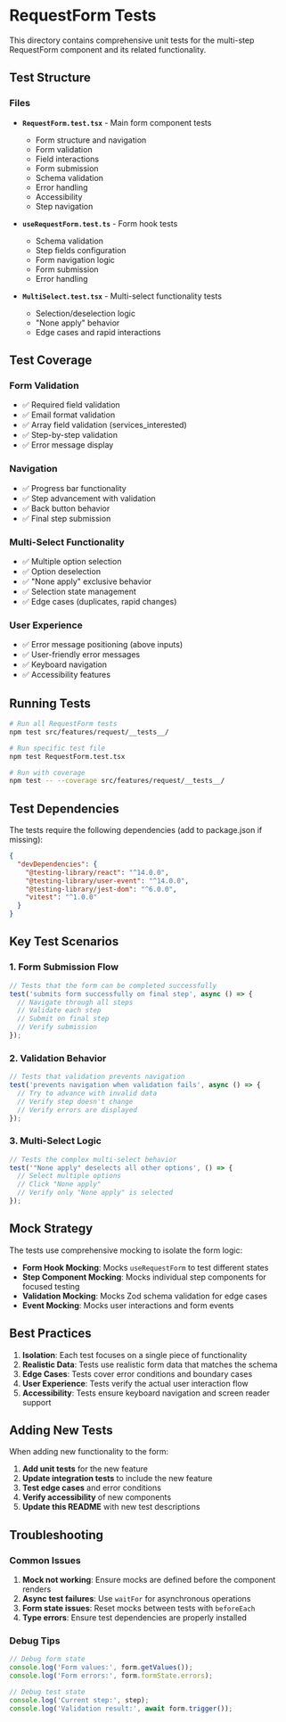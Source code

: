 # RequestForm Tests

This directory contains comprehensive unit tests for the multi-step RequestForm component and its related functionality.

## Test Structure

### Files

- **`RequestForm.test.tsx`** - Main form component tests
  - Form structure and navigation
  - Form validation
  - Field interactions
  - Form submission
  - Schema validation
  - Error handling
  - Accessibility
  - Step navigation

- **`useRequestForm.test.ts`** - Form hook tests
  - Schema validation
  - Step fields configuration
  - Form navigation logic
  - Form submission
  - Error handling

- **`MultiSelect.test.tsx`** - Multi-select functionality tests
  - Selection/deselection logic
  - "None apply" behavior
  - Edge cases and rapid interactions

## Test Coverage

### Form Validation
- ✅ Required field validation
- ✅ Email format validation
- ✅ Array field validation (services_interested)
- ✅ Step-by-step validation
- ✅ Error message display

### Navigation
- ✅ Progress bar functionality
- ✅ Step advancement with validation
- ✅ Back button behavior
- ✅ Final step submission

### Multi-Select Functionality
- ✅ Multiple option selection
- ✅ Option deselection
- ✅ "None apply" exclusive behavior
- ✅ Selection state management
- ✅ Edge cases (duplicates, rapid changes)

### User Experience
- ✅ Error message positioning (above inputs)
- ✅ User-friendly error messages
- ✅ Keyboard navigation
- ✅ Accessibility features

## Running Tests

```bash
# Run all RequestForm tests
npm test src/features/request/__tests__/

# Run specific test file
npm test RequestForm.test.tsx

# Run with coverage
npm test -- --coverage src/features/request/__tests__/
```

## Test Dependencies

The tests require the following dependencies (add to package.json if missing):

```json
{
  "devDependencies": {
    "@testing-library/react": "^14.0.0",
    "@testing-library/user-event": "^14.0.0",
    "@testing-library/jest-dom": "^6.0.0",
    "vitest": "^1.0.0"
  }
}
```

## Key Test Scenarios

### 1. Form Submission Flow
```typescript
// Tests that the form can be completed successfully
test('submits form successfully on final step', async () => {
  // Navigate through all steps
  // Validate each step
  // Submit on final step
  // Verify submission
});
```

### 2. Validation Behavior
```typescript
// Tests that validation prevents navigation
test('prevents navigation when validation fails', async () => {
  // Try to advance with invalid data
  // Verify step doesn't change
  // Verify errors are displayed
});
```

### 3. Multi-Select Logic
```typescript
// Tests the complex multi-select behavior
test('"None apply" deselects all other options', () => {
  // Select multiple options
  // Click "None apply"
  // Verify only "None apply" is selected
});
```

## Mock Strategy

The tests use comprehensive mocking to isolate the form logic:

- **Form Hook Mocking**: Mocks `useRequestForm` to test different states
- **Step Component Mocking**: Mocks individual step components for focused testing
- **Validation Mocking**: Mocks Zod schema validation for edge cases
- **Event Mocking**: Mocks user interactions and form events

## Best Practices

1. **Isolation**: Each test focuses on a single piece of functionality
2. **Realistic Data**: Tests use realistic form data that matches the schema
3. **Edge Cases**: Tests cover error conditions and boundary cases
4. **User Experience**: Tests verify the actual user interaction flow
5. **Accessibility**: Tests ensure keyboard navigation and screen reader support

## Adding New Tests

When adding new functionality to the form:

1. **Add unit tests** for the new feature
2. **Update integration tests** to include the new feature
3. **Test edge cases** and error conditions
4. **Verify accessibility** of new components
5. **Update this README** with new test descriptions

## Troubleshooting

### Common Issues

1. **Mock not working**: Ensure mocks are defined before the component renders
2. **Async test failures**: Use `waitFor` for asynchronous operations
3. **Form state issues**: Reset mocks between tests with `beforeEach`
4. **Type errors**: Ensure test dependencies are properly installed

### Debug Tips

```typescript
// Debug form state
console.log('Form values:', form.getValues());
console.log('Form errors:', form.formState.errors);

// Debug test state
console.log('Current step:', step);
console.log('Validation result:', await form.trigger());
``` 